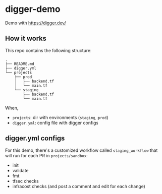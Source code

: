 # digger-demo
Demo with https://digger.dev/

## How it works

This repo contains the following structure:
```
.
├── README.md
├── digger.yml
└── projects
    ├── prod
    │   ├── backend.tf
    │   └── main.tf
    └── staging
        ├── backend.tf
        └── main.tf
```

When,   
* `projects`: dir with environments (`staging`, `prod`)   
* `digger.yml`: config file with digger configs   

## digger.yml configs
For this demo, there's a customized workflow called `staging_workflow` that will run for each PR in `projects/sandbox`:
* init
* validate
* fmt
* tfsec checks
* infracost checks (and post a comment and edit for each change)

